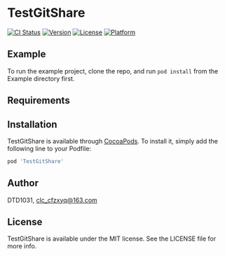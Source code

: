 # TestGitShare

[![CI Status](https://img.shields.io/travis/DTD1031/TestGitShare.svg?style=flat)](https://travis-ci.org/DTD1031/TestGitShare)
[![Version](https://img.shields.io/cocoapods/v/TestGitShare.svg?style=flat)](https://cocoapods.org/pods/TestGitShare)
[![License](https://img.shields.io/cocoapods/l/TestGitShare.svg?style=flat)](https://cocoapods.org/pods/TestGitShare)
[![Platform](https://img.shields.io/cocoapods/p/TestGitShare.svg?style=flat)](https://cocoapods.org/pods/TestGitShare)

## Example

To run the example project, clone the repo, and run `pod install` from the Example directory first.

## Requirements

## Installation

TestGitShare is available through [CocoaPods](https://cocoapods.org). To install
it, simply add the following line to your Podfile:

```ruby
pod 'TestGitShare'
```

## Author

DTD1031, clc_cfzxyq@163.com

## License

TestGitShare is available under the MIT license. See the LICENSE file for more info.
